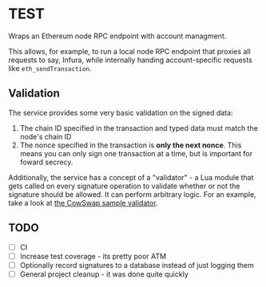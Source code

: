 # TEST

Wraps an Ethereum node RPC endpoint with account managment.

This allows, for example, to run a local node RPC endpoint that proxies all
requests to say, Infura, while internally handing account-specific requests like
`eth_sendTransaction`.

## Validation

The service provides some very basic validation on the signed data:
1. The chain ID specified in the transaction and typed data must match the
   node's chain ID
2. The nonce specified in the transaction is **only the next nonce**. This means
   you can only sign one transaction at a time, but is important for foward
   secrecy.

Additionally, the service has a concept of a "validator" - a Lua module that
gets called on every signature operation to validate whether or not the
signature should be allowed. It can perform arbitrary logic. For an example,
take a look at [the CowSwap sample validator](validators/cowswap.lua).

## TODO

- [ ] CI
- [ ] Increase test coverage - its pretty poor ATM
- [ ] Optionally record signatures to a database instead of just logging them
- [ ] General project cleanup - it was done quite quickly

